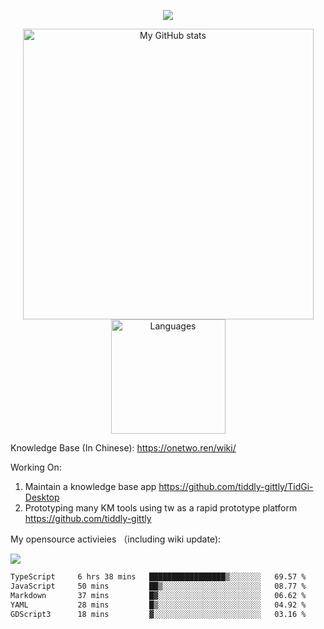 <a href="https://github.com/linonetwo">
    <p align="center">
        <img src="https://github-profile-trophy.vercel.app/?username=linonetwo&column=7&theme=onedark"/>
    </p>
</a>
<a align="center" href="https://github.com/linonetwo">
  <p align="center">
    <img src="https://github-readme-stats.vercel.app/api?username=linonetwo&show_icons=true&count_private=true" alt="My GitHub stats" width="465"/>
    <img src="https://github-readme-stats.vercel.app/api/top-langs/?username=linonetwo&layout=compact&langs_count=10" alt="Languages" height="183">
  </p>
</a>

Knowledge Base (In Chinese): https://onetwo.ren/wiki/

Working On: 

1. Maintain a knowledge base app https://github.com/tiddly-gittly/TidGi-Desktop
1. Prototyping many KM tools using tw as a rapid prototype platform https://github.com/tiddly-gittly

My opensource activieies （including wiki update):

![](https://visitor-badge.glitch.me/badge?page_id=linonetwo.linonetwo)

<!--START_SECTION:waka-->

```txt
TypeScript     6 hrs 38 mins   █████████████████▒░░░░░░░   69.57 %
JavaScript     50 mins         ██▒░░░░░░░░░░░░░░░░░░░░░░   08.77 %
Markdown       37 mins         █▓░░░░░░░░░░░░░░░░░░░░░░░   06.62 %
YAML           28 mins         █▒░░░░░░░░░░░░░░░░░░░░░░░   04.92 %
GDScript3      18 mins         ▓░░░░░░░░░░░░░░░░░░░░░░░░   03.16 %
```

<!--END_SECTION:waka-->
